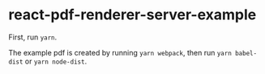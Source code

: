 # react-pdf-renderer-server-example

First, run `yarn`.

The example pdf is created by running `yarn webpack`, then run `yarn babel-dist` or `yarn node-dist`.
